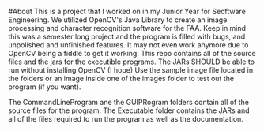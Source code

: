 #About
This is a project that I worked on in my Junior Year for Seoftware Engineering. We utilized OpenCV's Java Library to create an image processing and character recognition software for the FAA.
Keep in mind this was a semester long project and the program is filled with bugs, and unpolished and unfinished features. It may not even work anymore due to OpenCV being a fiddle to get it working.
This repo contains all of the source files and the jars for the executible programs. The JARs SHOULD be able to run without installing OpenCV (I hope)
Use the sample image file located in the folders or an image inside one of the images folder to test out the program (if you want).

The CommandLineProgram ane the GUIPRogram folders contain all of the source files for the program.
The Executable folder contains the JARs and all of the files required to run the program as well as the documentation.